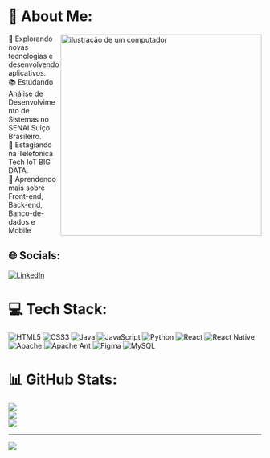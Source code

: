 # 💫 About Me:

<img src="https://user-images.githubusercontent.com/74038190/212750996-938b257b-266c-45a7-9af7-655341c0f58b.gif" alt="ilustração de um computador" min-width="400px" max-width="400px" width="400px" align="right" border-radius = "5px" >


🤔 Explorando novas tecnologias e desenvolvendo aplicativos.<br>
📚 Estudando Análise de Desenvolvimento de Sistemas no SENAI Suiço Brasileiro.<br>
💼 Estagiando na Telefonica Tech IoT BIG DATA.<br>
🌱 Aprendendo mais sobre Front-end, Back-end, Banco-de-dados e Mobile

## 🌐 Socials:
[![LinkedIn](https://img.shields.io/badge/LinkedIn-%230077B5.svg?logo=linkedin&logoColor=white)](https://linkedin.com/in/https://www.linkedin.com/in/brennon-meireles/) 

# 💻 Tech Stack:
![HTML5](https://img.shields.io/badge/html5-%23E34F26.svg?style=for-the-badge&logo=html5&logoColor=white) ![CSS3](https://img.shields.io/badge/css3-%231572B6.svg?style=for-the-badge&logo=css3&logoColor=white) ![Java](https://img.shields.io/badge/java-%23ED8B00.svg?style=for-the-badge&logo=openjdk&logoColor=white) ![JavaScript](https://img.shields.io/badge/javascript-%23323330.svg?style=for-the-badge&logo=javascript&logoColor=%23F7DF1E) ![Python](https://img.shields.io/badge/python-3670A0?style=for-the-badge&logo=python&logoColor=ffdd54) ![React](https://img.shields.io/badge/react-%2320232a.svg?style=for-the-badge&logo=react&logoColor=%2361DAFB) ![React Native](https://img.shields.io/badge/react_native-%2320232a.svg?style=for-the-badge&logo=react&logoColor=%2361DAFB) ![Apache](https://img.shields.io/badge/apache-%23D42029.svg?style=for-the-badge&logo=apache&logoColor=white) ![Apache Ant](https://img.shields.io/badge/Apache%20Ant-A81C7D?style=for-the-badge&logo=Apache%20Ant&logoColor=white) ![Figma](https://img.shields.io/badge/figma-%23F24E1E.svg?style=for-the-badge&logo=figma&logoColor=white) ![MySQL](https://img.shields.io/badge/mysql-%2300000f.svg?style=for-the-badge&logo=mysql&logoColor=white)
# 📊 GitHub Stats:
![](https://github-readme-stats.vercel.app/api?username=BrennonMeireles&theme=radical&hide_border=true&include_all_commits=false&count_private=true)<br/>
![](https://github-readme-streak-stats.herokuapp.com/?user=BrennonMeireles&theme=radical&hide_border=true)<br/>
![](https://github-readme-stats.vercel.app/api/top-langs/?username=BrennonMeireles&theme=radical&hide_border=true&include_all_commits=false&count_private=true&layout=compact)

---
[![](https://visitcount.itsvg.in/api?id=BrennonMeireles&icon=0&color=1)](https://visitcount.itsvg.in)

<!-- Proudly created with GPRM ( https://gprm.itsvg.in ) -->
